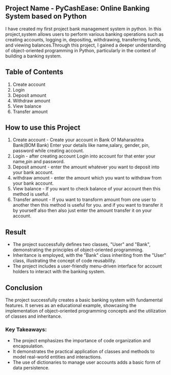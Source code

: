 ## Project Name - PyCashEase: Online Banking System based on Python
I have created my first project bank management system in python.  In this project,system allows users to perform various banking operations such as creating accounts, logging in, depositing, withdrawing, transferring funds, and viewing balances.Through this project, I gained a deeper understanding of object-oriented programming in Python, particularly in the context of building a banking system. 
## Table of Contents
1. Create account
2. Login
3. Deposit amount
4. Withdraw amount
5. View balance
6. Transfer amount
## How to use this Project
1. Create account - Create your account in Bank Of Maharashtra Bank(BOM Bank) Enter your details like name,salary, gender, pin, password while creating account.
2. Login - after creating account Login into account for that enter your name,pin and password.
3. Deposit amount - enter the amount whatever you want to deposit into your bank account.
4. withdraw amount - enter the amount which you want to withdraw from your bank account.
5. View balance - If you want to check balance of your account then this method is useful.
6. Transfer amount - If you want to transform amount from one user to another then this method is useful for you. and if you want to transfer it by yourself also then also just enter the amount transfer it on your account.
## Result
* The project successfully defines two classes, "User" and "Bank", demonstrating the principles of object-oriented programming.
* Inheritance is employed, with the "Bank" class inheriting from the "User" class, illustrating the concept of code reusability.
* The project includes a user-friendly menu-driven interface for account holders to interact with the banking system.
## Conclusion
The project successfully creates a basic banking system with fundamental features. It serves as an educational example, showcasing the implementation of object-oriented programming concepts and the utilization of classes and inheritance.

### Key Takeaways:

* The project emphasizes the importance of code organization and encapsulation.
* It demonstrates the practical application of classes and methods to model real-world entities and interactions.
* The use of dictionaries to manage user accounts adds a basic form of data persistence.
